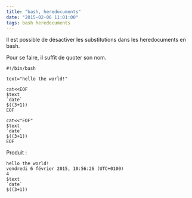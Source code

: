 ```yaml
---
title: "bash, heredocuments"
date: "2015-02-06 11:01:00"
tags: bash heredocuments
---
```

Il est possible de désactiver les substitutions dans les heredocuments en bash.

Pour se faire, il suffit de quoter son nom.


```
#!/bin/bash

text="hello the world!"

cat<<EOF
$text
`date`
$((3+1))
EOF

cat<<"EOF"
$text
`date`
$((3+1))
EOF
```

Produit : 


```
hello the world!
vendredi 6 février 2015, 10:56:26 (UTC+0100)
4
$text
`date`
$((3+1))
```
